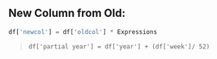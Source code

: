 ## New Column from Old:

```python
df['newcol'] = df['oldcol'] * Expressions
```
> `df['partial year'] = df['year'] + (df['week']/ 52)`
